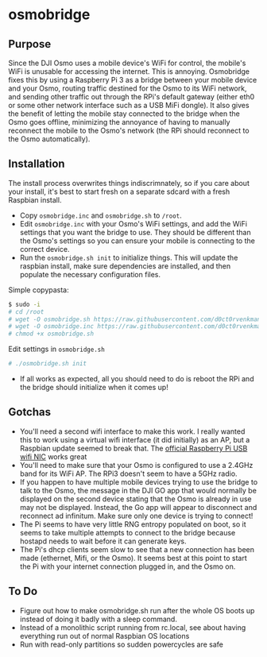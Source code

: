 # osmobridge

## Purpose
Since the DJI Osmo uses a mobile device's WiFi for control, the mobile's WiFi is unusable for accessing the internet. This is annoying. Osmobridge fixes this by using a Raspberry Pi 3 as a bridge between your mobile device and your Osmo, routing traffic destined for the Osmo to its WiFi network, and sending other traffic out through the RPi's default gateway (either eth0 or some other network interface such as a USB MiFi dongle). It also gives the benefit of letting the mobile stay connected to the bridge when the Osmo goes offline, minimizing the annoyance of having to manually reconnect the mobile to the Osmo's network (the RPi should reconnect to the Osmo automatically).

## Installation
The install process overwrites things indiscrimnately, so if you care about your install, it's best to start fresh on a separate sdcard with a fresh Raspbian install.

* Copy `osmobridge.inc` and `osmobridge.sh` to `/root`.
* Edit `osmobridge.inc` with your Osmo's WiFi settings, and add the WiFi settings that you want the bridge to use. They should be different than the Osmo's settings so you can ensure your mobile is connecting to the correct device.
* Run the `osmobridge.sh init` to initialize things. This will update the raspbian install, make sure dependencies are installed, and then populate the necessary configuration files.

Simple copypasta:
```bash
$ sudo -i
# cd /root
# wget -O osmobridge.sh https://raw.githubusercontent.com/d0ct0rvenkman/osmobridge/master/osmobridge.sh
# wget -O osmobridge.inc https://raw.githubusercontent.com/d0ct0rvenkman/osmobridge/master/osmobridge.inc
# chmod +x osmobridge.sh
```
Edit settings in `osmobridge.sh`
```bash
# ./osmobridge.sh init
```
* If all works as expected, all you should need to do is reboot the RPi and the bridge should initialize when it comes up!


## Gotchas
* You'll need a second wifi interface to make this work. I really wanted this to work using a virtual wifi interface (it did initially) as an AP, but a Raspbian update seemed to break that. The [official Raspberry Pi USB wifi NIC](https://www.amazon.com/gp/product/B014HTNO52/ref=od_aui_detailpages00?ie=UTF8&psc=1) works great
* You'll need to make sure that your Osmo is configured to use a 2.4GHz band for its WiFi AP. The RPi3 doesn't seem to have a 5GHz radio.
* If you happen to have multiple mobile devices trying to use the bridge to talk to the Osmo, the message in the DJI GO app that would normally be displayed on the second device stating that the Osmo is already in use may not be displayed. Instead, the Go app will appear to disconnect and reconnect ad infinitum. Make sure only one device is trying to connect!
* The Pi seems to have very little RNG entropy populated on boot, so it seems to take multiple attempts to connect to the bridge because hostapd needs to wait before it can generate keys.
* The Pi's dhcp clients seem slow to see that a new connection has been made (ethernet, Mifi, or the Osmo). It seems best at this point to start the Pi with your internet connection plugged in, and the Osmo on.

## To Do
* Figure out how to make osmobridge.sh run after the whole OS boots up instead of doing it badly with a sleep command.
* Instead of a monolithic script running from rc.local, see about having everything run out of normal Raspbian OS locations
* Run with read-only partitions so sudden powercycles are safe
